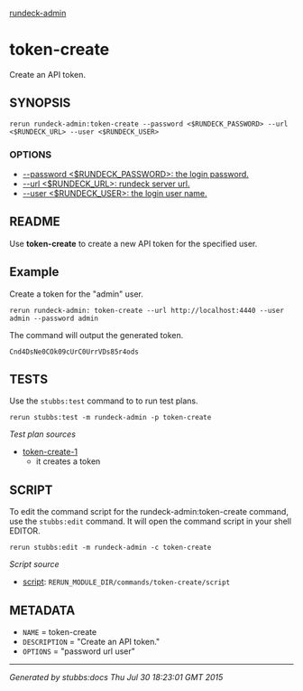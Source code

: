 [rundeck-admin](../../index.html)
# token-create 

Create an API token.

## SYNOPSIS

    rerun rundeck-admin:token-create --password <$RUNDECK_PASSWORD> --url <$RUNDECK_URL> --user <$RUNDECK_USER>

### OPTIONS

* [    --password <$RUNDECK_PASSWORD>: the login password.](../../options/password/index.html)
* [    --url <$RUNDECK_URL>: rundeck server url.](../../options/url/index.html)
* [    --user <$RUNDECK_USER>: the login user name.](../../options/user/index.html)

## README

Use **token-create** to create a new API token for the specified user.

Example
-------

Create a token for the "admin" user. 

    rerun rundeck-admin: token-create --url http://localhost:4440 --user admin --password admin

The command will output the generated token.

    Cnd4DsNe0COk09cUrC0UrrVDs85r4ods

## TESTS

Use the `stubbs:test` command to to run test plans.

    rerun stubbs:test -m rundeck-admin -p token-create

*Test plan sources*

* [token-create-1](../../tests/token-create-1.html)
  * it creates a token

## SCRIPT

To edit the command script for the rundeck-admin:token-create command, 
use the `stubbs:edit`
command. It will open the command script in your shell EDITOR.

    rerun stubbs:edit -m rundeck-admin -c token-create

*Script source*

* [script](script.html): `RERUN_MODULE_DIR/commands/token-create/script`

## METADATA

* `NAME` = token-create
* `DESCRIPTION` = "Create an API token."
* `OPTIONS` = "password url user"

----

*Generated by stubbs:docs Thu Jul 30 18:23:01 GMT 2015*

